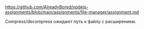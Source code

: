 https://github.com/AlreadyBored/nodejs-assignments/blob/main/assignments/file-manager/assignment.md

Compress/decompress ожидают путь к файлу с расширением.
